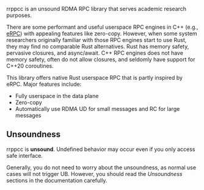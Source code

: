 rrppcc is an unsound RDMA RPC library that serves academic research purposes.

There are some performant and useful userspace RPC engines in C++ (e.g., [eRPC](https://github.com/erpc-io/eRPC)) with appealing features like zero-copy.
However, when some system researchers originally familiar with those RPC engines start to use Rust, they may find no comparable Rust alternatives.
Rust has memory safety, pervasive closures, and async/await.
C++ RPC engines does not have memory safety, often do not allow closures, and seldomly have support for C++20 coroutines.

This library offers native Rust userspace RPC that is partly inspired by eRPC.
Major features include:
- Fully userspace in the data plane
- Zero-copy
- Automatically use RDMA UD for small messages and RC for large messages


## Unsoundness

rrppcc is **unsound**.
Undefined behavior may occur even if you only access safe interface.

Generally, you do not need to worry about the unsoundness, as normal use cases will not trigger UB.
However, you should read the *Unsoundness* sections in the documentation carefully.